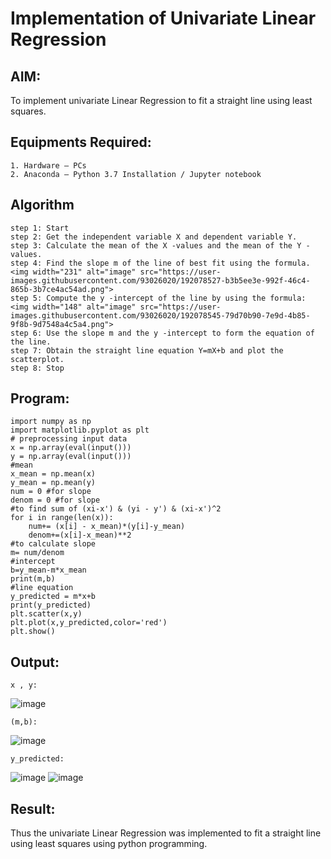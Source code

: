 # Implementation of Univariate Linear Regression
## AIM:
To implement univariate Linear Regression to fit a straight line using least squares.

## Equipments Required:
```
1. Hardware – PCs
2. Anaconda – Python 3.7 Installation / Jupyter notebook
```

## Algorithm
```
step 1: Start
step 2: Get the independent variable X and dependent variable Y.
step 3: Calculate the mean of the X -values and the mean of the Y -values.
step 4: Find the slope m of the line of best fit using the formula. 
<img width="231" alt="image" src="https://user-images.githubusercontent.com/93026020/192078527-b3b5ee3e-992f-46c4-865b-3b7ce4ac54ad.png">
step 5: Compute the y -intercept of the line by using the formula:
<img width="148" alt="image" src="https://user-images.githubusercontent.com/93026020/192078545-79d70b90-7e9d-4b85-9f8b-9d7548a4c5a4.png">
step 6: Use the slope m and the y -intercept to form the equation of the line.
step 7: Obtain the straight line equation Y=mX+b and plot the scatterplot.
step 8: Stop
```
## Program:
```
import numpy as np
import matplotlib.pyplot as plt
# preprocessing input data
x = np.array(eval(input()))
y = np.array(eval(input()))
#mean
x_mean = np.mean(x)
y_mean = np.mean(y)
num = 0 #for slope
denom = 0 #for slope
#to find sum of (xi-x') & (yi - y') & (xi-x')^2
for i in range(len(x)):
    num+= (x[i] - x_mean)*(y[i]-y_mean)
    denom+=(x[i]-x_mean)**2
#to calculate slope
m= num/denom
#intercept
b=y_mean-m*x_mean
print(m,b)
#line equation
y_predicted = m*x+b
print(y_predicted)
plt.scatter(x,y)
plt.plot(x,y_predicted,color='red')
plt.show()
```
## Output:
```
x , y:
```
![image](https://github.com/user-attachments/assets/d959115d-4031-49c5-8dd3-461cfab3cce5)
```
(m,b):
```
![image](https://github.com/user-attachments/assets/c1bf8d85-98dd-4db8-a2c6-efeb90d10514)
```
y_predicted:
```
![image](https://github.com/user-attachments/assets/10b796c4-12a5-4982-a353-f6f067d0b98b)
![image](https://github.com/user-attachments/assets/258c7315-e9ff-49b7-bc79-a91b464f3f7f)
## Result:
Thus the univariate Linear Regression was implemented to fit a straight line using least squares using python programming.
